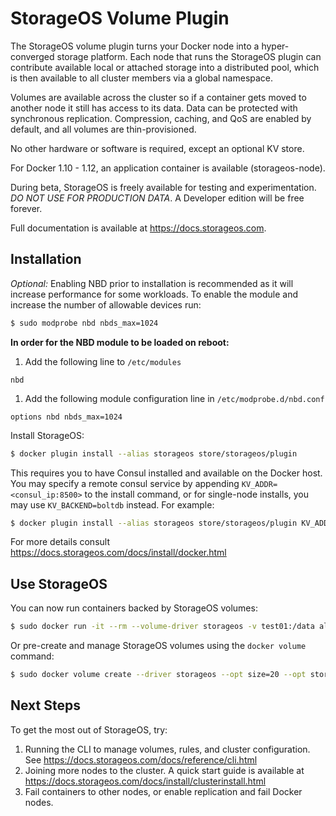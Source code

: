 # StorageOS Volume Plugin

The StorageOS volume plugin turns your Docker node into a hyper-converged storage platform. Each node that runs the StorageOS plugin can contribute available local or attached storage into a distributed pool, which is then available to all cluster members via a global namespace.

Volumes are available across the cluster so if a container gets moved to another node it still has access to its data. Data can be protected with synchronous replication. Compression, caching, and QoS are enabled by default, and all volumes are thin-provisioned.

No other hardware or software is required, except an optional KV store.

For Docker 1.10 - 1.12, an application container is available (storageos-node).

During beta, StorageOS is freely available for testing and experimentation. _DO NOT USE FOR PRODUCTION DATA_. A Developer edition will be free forever.

Full documentation is available at <https://docs.storageos.com>.

## Installation

_Optional:_ Enabling NBD prior to installation is recommended as it will increase performance for some workloads. To enable the module and increase the number of allowable devices run:

```bash
$ sudo modprobe nbd nbds_max=1024
```

**In order for the NBD module to be loaded on reboot:**

1. Add the following line to `/etc/modules`
```
nbd
```

1. Add the following module configuration line in `/etc/modprobe.d/nbd.conf`
```
options nbd nbds_max=1024
```

Install StorageOS:

```bash
$ docker plugin install --alias storageos store/storageos/plugin
```

This requires you to have Consul installed and available on the Docker host. You may specify a remote consul service by appending `KV_ADDR=<consul_ip:8500>` to the install command, or for single-node installs, you may use `KV_BACKEND=boltdb` instead. For example:

```bash
$ docker plugin install --alias storageos store/storageos/plugin KV_ADDR=192.168.0.1:8500
```

For more details consult <https://docs.storageos.com/docs/install/docker.html>

## Use StorageOS

You can now run containers backed by StorageOS volumes:

```bash
$ sudo docker run -it --rm --volume-driver storageos -v test01:/data alpine sh -c "echo hello > /data/myfile"
```

Or pre-create and manage StorageOS volumes using the `docker volume` command:

```bash
$ sudo docker volume create --driver storageos --opt size=20 --opt storageos.feature.replicas=2 vol01
```

## Next Steps

To get the most out of StorageOS, try:

1. Running the CLI to manage volumes, rules, and cluster configuration. See <https://docs.storageos.com/docs/reference/cli.html>
2. Joining more nodes to the cluster. A quick start guide is available at <https://docs.storageos.com/docs/install/clusterinstall.html>
3. Fail containers to other nodes, or enable replication and fail Docker nodes.
